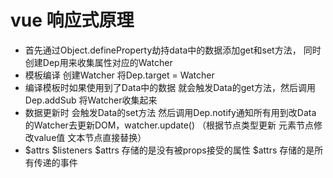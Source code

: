 # vue 响应式原理
   - 首先通过Object.defineProperty劫持data中的数据添加get和set方法，
     同时创建Dep用来收集属性对应的Watcher
   - 模板编译 创建Watcher 将Dep.target = Watcher
   - 编译模板时如果使用到了Data中的数据 就会触发Data的get方法，然后调用
     Dep.addSub 将Watcher收集起来
   - 数据更新时 会触发Data的set方法 然后调用Dep.notify通知所有用到改Data
     的Watcher去更新DOM，watcher.update()
    （根据节点类型更新 元素节点修改value值 文本节点直接替换）     
   - $attrs $listeners
     $attrs 存储的是没有被props接受的属性 
     $attrs 存储的是所有传递的事件 